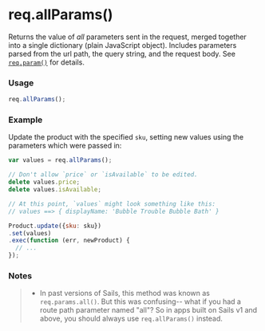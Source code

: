 # req.allParams()

Returns the value of _all_ parameters sent in the request, merged together into a single dictionary (plain JavaScript object). Includes parameters parsed from the url path, the query string, and the request body. See [`req.param()`](http://sailsjs.org/documentation/reference/request-req/req-param) for details.

### Usage

```js
req.allParams();
```


### Example

Update the product with the specified `sku`, setting new values using the parameters which were passed in:

```javascript
var values = req.allParams();

// Don't allow `price` or `isAvailable` to be edited.
delete values.price;
delete values.isAvailable;

// At this point, `values` might look something like this:
// values ==> { displayName: 'Bubble Trouble Bubble Bath' }

Product.update({sku: sku})
.set(values)
.exec(function (err, newProduct) {
  // ...
});
```

### Notes

>+ In past versions of Sails, this method was known as `req.params.all()`.  But this was confusing-- what if you had a route path parameter named "all"?  So in apps built on Sails v1 and above, you should always use `req.allParams()` instead.



<docmeta name="displayName" value="req.allParams()">
<docmeta name="pageType" value="method">

